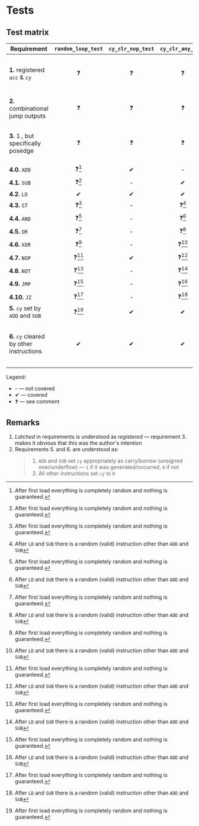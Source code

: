 # Tests

## Test matrix

| Requirement | `random_loop_test` | `cy_clr_nop_test` | `cy_clr_any_test` | `jz_zero_test` | `jz_nz_test` | `jmp_test` | `st_test` | `and_test` | `or_test` | `xor_test` | `not_test` | `add_set_clr_cy_test` | `sub_set_clr_cy_test` | Comment |
| - | :-: | :-: | :-: | :-: | :-: | :-: | :-: | :-: | :-: | :-: | :-: | :-: | :-: | - |
| **1.** registered `acc` & `cy` | ❓ | ❓ | ❓ | ❓ | ❓ | ❓ | ❓ | ❓ | ❓ | ❓ | ❓ | ❓ | ❓ | Mostly ensured by the testbench construction |
| **2.** combinational jump outputs | ❓ | ❓ | ❓ | ❓ | ❓ | ❓ | ❓ | ❓ | ❓ | ❓ | ❓ | ❓ | ❓ | `dut_wrapper` captures those in registers |
| **3.** 1., but specifically posedge | ❓ | ❓ | ❓ | ❓ | ❓ | ❓ | ❓ | ❓ | ❓ | ❓ | ❓ | ❓ | ❓ | Mostly ensured by the testbench construction |
| **4.0.** `ADD` | ❓[^rand] | ✔ | -          | - | - | - | - | - | - | - | - | ✔ | - |  |
| **4.1.** `SUB` | ❓[^rand] | - | ✔          | - | - | - | - | - | - | - | - | - | ✔ |  |
| **4.2.** `LD`  | ✔        | ✔ | ✔          | ✔ | ✔ | ✔ | ✔ | ✔ | ✔ | ✔ | - | ✔ | ✔ |  |
| **4.3.** `ST`  | ❓[^rand] | - | ❓[^any_cy] | - | - | - | ✔ | - | - | - | - | - | - |  |
| **4.4.** `AND` | ❓[^rand] | - | ❓[^any_cy] | - | - | - | - | ✔ | - | - | - | - | - |  |
| **4.5.** `OR`  | ❓[^rand] | - | ❓[^any_cy] | - | - | - | - | - | ✔ | - | - | - | - |  |
| **4.6.** `XOR` | ❓[^rand] | - | ❓[^any_cy] | - | - | - | - | - | - | ✔ | - | - | - |  |
| **4.7.** `NOP` | ❓[^rand] | ✔ | ❓[^any_cy] | - | - | - | - | - | - | - | - | - | - |  |
| **4.8.** `NOT` | ❓[^rand] | - | ❓[^any_cy] | - | - | - | - | - | - | - | ✔ | - | - |  |
| **4.9.** `JMP` | ❓[^rand] | - | ❓[^any_cy] | - | - | ✔ | - | - | - | - | - | - | - |  |
| **4.10.** `JZ` | ❓[^rand] | - | ❓[^any_cy] | ✔ | ✔ | - | - | - | - | - | - | - | - |  |
| **5.** `cy` set by `ADD` and `SUB` | ❓[^rand] | ✔ | ✔ | - | - | - | - | - | - | - | - | ✔ | ✔ |  |
| **6.** `cy` cleared by other instructions | ✔ | ✔ | ✔ | ✔ | ✔ | ✔ | ✔ | ✔ | ✔ | ✔ | ✔ | ✔ | ✔ | All tests contains min. 1 instruction other than `ADD` or `SUB` |

Legend:

- \- —  not covered
- ✔ — covered
- ❓ — see comment

[^rand]: After first load everything is completely random and nothing is guaranteed.
[^any_cy]: After `LD` and `SUB` there is a random (valid) instruction other than `ADD` and `SUB`

## Remarks

1. _Latched_ in requirements is understood as _registered_ — requirement 3. makes it obvious that this was the author's intention
2. Requirements 5. and 6. are understood as:
   > 1. `ADD` and `SUB` set `cy` appropriately as carry/borrow (unsigned over/underflow) — `1` if it was generated/occurred, `0` if not
   > 2. All other instructions set `cy` to `0`
